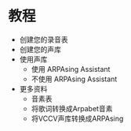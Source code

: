 # 教程
- 创建您的录音表
- 创建您的声库
- 使用声库
  - 使用 ARPAsing Assistant
  - 不使用 ARPAsing Assistant
- 更多资料
  - 音素表
  - 将歌词转换成Arpabet音素
  - 将VCCV声库转换成ARPAsing
